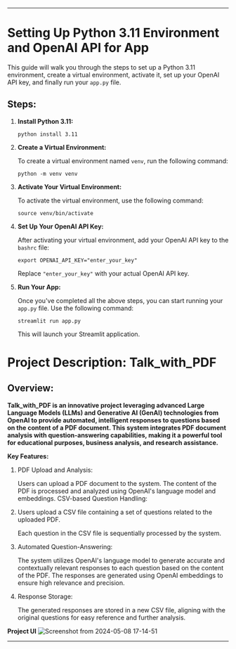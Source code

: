 
---

# Setting Up Python 3.11 Environment and OpenAI API for App

This guide will walk you through the steps to set up a Python 3.11 environment, create a virtual environment, activate it, set up your OpenAI API key, and finally run your `app.py` file.

## Steps:

1. **Install Python 3.11:**

    ```
    python install 3.11
    ```

2. **Create a Virtual Environment:**

    To create a virtual environment named `venv`, run the following command:

    ```
    python -m venv venv
    ```

3. **Activate Your Virtual Environment:**

    To activate the virtual environment, use the following command:

    ```
    source venv/bin/activate
    ```

4. **Set Up Your OpenAI API Key:**

    After activating your virtual environment, add your OpenAI API key to the `bashrc` file:

    ```
    export OPENAI_API_KEY="enter_your_key"
    ```

    Replace `"enter_your_key"` with your actual OpenAI API key.

5. **Run Your App:**

    Once you've completed all the above steps, you can start running your `app.py` file. Use the following command:

    ```
    streamlit run app.py
    ```
    
    This will launch your Streamlit application.
   


# Project Description: Talk_with_PDF
## Overview:

**Talk_with_PDF is an innovative project leveraging advanced Large Language Models (LLMs) and Generative AI (GenAI) technologies from OpenAI to provide automated, intelligent responses to questions based on the content of a PDF document. This system integrates PDF document analysis with question-answering capabilities, making it a powerful tool for educational purposes, business analysis, and research assistance.**

**Key Features:**

1. PDF Upload and Analysis:

    Users can upload a PDF document to the system.
    The content of the PDF is processed and analyzed using OpenAI's language model and embeddings.
    CSV-based Question Handling:

2. Users upload
    a CSV file containing a set of questions related to the uploaded PDF.
    
    Each question in the CSV file is sequentially processed by the system.

3. Automated Question-Answering:
   
    The system utilizes OpenAI's language model to generate accurate and contextually relevant responses to each question based on the content of the PDF.
    The responses are generated using OpenAI embeddings to ensure high relevance and precision.

4. Response Storage:

    The generated responses are stored in a new CSV file, aligning with the original questions for easy reference and further analysis.

**Project UI**
![Screenshot from 2024-05-08 17-14-51](https://github.com/vaibhavdangar09/Talk_with_PDF/assets/85430510/ee44d91d-6e18-4cb0-a60d-fe123aa100ef)

---
